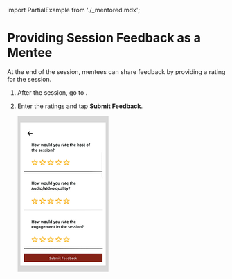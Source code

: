 import PartialExample from './_mentored.mdx';

# Providing Session Feedback as a Mentee

At the end of the session, mentees can share feedback by providing a rating for the session. 

1. After the session, go to <PartialExample mentored />.

2. Enter the ratings and tap **Submit Feedback**.

   ![](media/participant-feedback-form.PNG)


